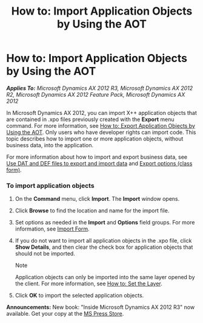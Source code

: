 ﻿---
title: 'How to: Import Application Objects by Using the AOT'
TOCTitle: 'How to: Import Application Objects by Using the AOT'
ms:assetid: aca27fe1-7e3a-43b7-b0a3-7db2c9bf71d4
ms:mtpsurl: https://technet.microsoft.com/en-us/library/Aa854197(v=AX.60)
ms:contentKeyID: 35249712
ms.date: 05/18/2015
mtps_version: v=AX.60
---

# How to: Import Application Objects by Using the AOT 


_**Applies To:** Microsoft Dynamics AX 2012 R3, Microsoft Dynamics AX 2012 R2, Microsoft Dynamics AX 2012 Feature Pack, Microsoft Dynamics AX 2012_

In Microsoft Dynamics AX 2012, you can import X++ application objects that are contained in .xpo files previously created with the **Export** menu command. For more information, see [How to: Export Application Objects by Using the AOT](how-to-export-application-objects-by-using-the-aot.md). Only users who have developer rights can import code. This topic describes how to import one or more application objects, without business data, into the application.

For more information about how to import and export business data, see [Use DAT and DEF files to export and import data](use-dat-and-def-files-to-export-and-import-data.md) and [Export options (class form)](https://technet.microsoft.com/en-us/library/aa571790\(v=ax.60\)).

### To import application objects

1.  On the **Command** menu, click **Import**. The **Import** window opens.

2.  Click **Browse** to find the location and name for the import file.

3.  Set options as needed in the **Import** and **Options** field groups. For more information, see [Import Form](https://technet.microsoft.com/en-us/library/aa575673\(v=ax.60\)).

4.  If you do not want to import all application objects in the .xpo file, click **Show Details**, and then clear the check box for application objects that should not be imported.
    

    > [!NOTE]
    > <P>Application objects can only be imported into the same layer opened by the client. For more information, see <A href="https://technet.microsoft.com/en-us/library/aa673975(v=ax.60)">How to: Set the Layer</A>.</P>



5.  Click **OK** to import the selected application objects.

  
**Announcements:** New book: "Inside Microsoft Dynamics AX 2012 R3" now available. Get your copy at the [MS Press Store](https://www.microsoftpressstore.com/store/inside-microsoft-dynamics-ax-2012-r3-9780735685109).

